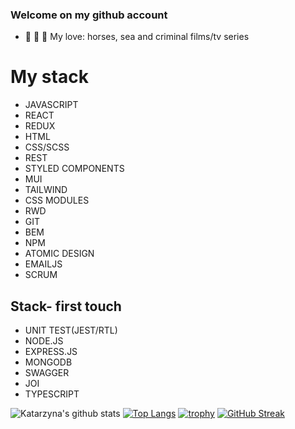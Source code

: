 ### Welcome on my github account



- 🐴 :ocean: :cop: My love: horses, sea and criminal films/tv series

# My stack
- JAVASCRIPT
- REACT
- REDUX
- HTML
- CSS/SCSS
- REST
- STYLED COMPONENTS
- MUI
- TAILWIND
- CSS MODULES
- RWD
- GIT
- BEM
- NPM
- ATOMIC DESIGN
- EMAILJS
- SCRUM

## Stack- first touch
- UNIT TEST(JEST/RTL)
- NODE.JS
- EXPRESS.JS
- MONGODB
- SWAGGER
- JOI
- TYPESCRIPT

![Katarzyna's github stats](https://github-readme-stats.vercel.app/api?username=katarzynachmielecka&theme=great-gatsby)
[![Top Langs](https://github-readme-stats.vercel.app/api/top-langs/?username=katarzynachmielecka&theme=great-gatsby)](https://github.com/katarzynachmielecka/github-readme-stats)
[![trophy](https://github-profile-trophy.vercel.app/?username=katarzynachmielecka&theme=great-gatsby)](https://github.com/ryo-ma/github-profile-trophy)
[![GitHub Streak](https://github--readme--streak--stats-herokuapp-com.translate.goog?user=katarzynachmielecka&theme=great-gatsby&hide_border=PRAWDA&border_radius=5)](https://git.io/streak-stats)





